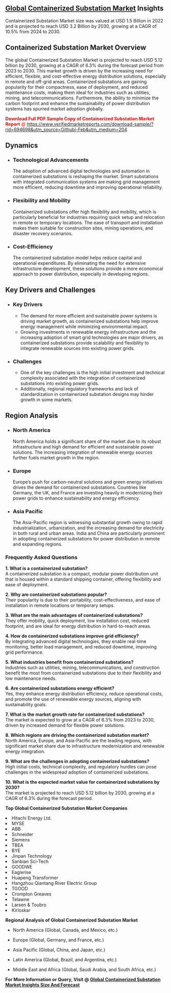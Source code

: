 <h2><a href="https://www.verifiedmarketreports.com/download-sample/?rid=694698&amp;utm_source=Githubj&amp;utm_medium=204" target="_blank">Global Containerized Substation Market</a> Insights</h2><p>Containerized Substation Market size was valued at USD 1.5 Billion in 2022 and is projected to reach USD 3.2 Billion by 2030, growing at a CAGR of 10.5% from 2024 to 2030.</p><p> <h2>Containerized Substation Market Overview</h2> <p>The global Containerized Substation Market is projected to reach USD 5.12 billion by 2030, growing at a CAGR of 6.3% during the forecast period from 2023 to 2030. This market growth is driven by the increasing need for efficient, flexible, and cost-effective energy distribution solutions, especially in remote and off-grid areas. Containerized substations are gaining popularity for their compactness, ease of deployment, and reduced maintenance costs, making them ideal for industries such as utilities, mining, and telecommunications. Furthermore, the ability to minimize the carbon footprint and enhance the sustainability of power distribution systems has spurred market adoption globally.</p> <p><p><span class=""><span style="color: #ff0000;"><strong>Download Full PDF Sample Copy of Containerized Substation Market Report</strong> @ </span><a href="https://www.verifiedmarketreports.com/download-sample/?rid=694698&amp;utm_source=Githubj-Feb&amp;utm_medium=204" target="_blank">https://www.verifiedmarketreports.com/download-sample/?rid=694698&amp;utm_source=Githubj-Feb&amp;utm_medium=204</a></span></p></p> <h2>Dynamics</h2> <ul> <li><h3>Technological Advancements</h3> The adoption of advanced digital technologies and automation in containerized substations is reshaping the market. Smart substations with integrated communication systems are making grid management more efficient, reducing downtime and improving operational reliability.</li> <li><h3>Flexibility and Mobility</h3> Containerized substations offer high flexibility and mobility, which is particularly beneficial for industries requiring quick setup and relocation in remote or temporary locations. The ease of transport and installation makes them suitable for construction sites, mining operations, and disaster recovery scenarios.</li> <li><h3>Cost-Efficiency</h3> The containerized substation model helps reduce capital and operational expenditures. By eliminating the need for extensive infrastructure development, these solutions provide a more economical approach to power distribution, especially in developing regions.</li> </ul> <h2>Key Drivers and Challenges</h2> <ul> <li><h3>Key Drivers</h3> <ul> <li>The demand for more efficient and sustainable power systems is driving market growth, as containerized substations help improve energy management while minimizing environmental impact.</li> <li>Growing investments in renewable energy infrastructure and the increasing adoption of smart grid technologies are major drivers, as containerized substations provide scalability and flexibility to integrate renewable sources into existing power grids.</li> </ul> </li> <li><h3>Challenges</h3> <ul> <li>One of the key challenges is the high initial investment and technical complexity associated with the integration of containerized substations into existing power grids.</li> <li>Additionally, regional regulatory frameworks and lack of standardization in containerized substation designs may hinder growth in some markets.</li> </ul> </li> </ul> <h2>Region Analysis</h2> <ul> <li><h3>North America</h3> North America holds a significant share of the market due to its robust infrastructure and high demand for efficient and sustainable power solutions. The increasing integration of renewable energy sources further fuels market growth in the region.</li> <li><h3>Europe</h3> Europe’s push for carbon-neutral solutions and green energy initiatives drives the demand for containerized substations. Countries like Germany, the UK, and France are investing heavily in modernizing their power grids to enhance sustainability and energy efficiency.</li> <li><h3>Asia Pacific</h3> The Asia-Pacific region is witnessing substantial growth owing to rapid industrialization, urbanization, and the increasing demand for electricity in both rural and urban areas. India and China are particularly prominent in adopting containerized substations for power distribution in remote and expanding regions.</li> </ul> <h3>Frequently Asked Questions</h3> <p><strong>1. What is a containerized substation?</strong><br> A containerized substation is a compact, modular power distribution unit that is housed within a standard shipping container, offering flexibility and ease of deployment.</p> <p><strong>2. Why are containerized substations popular?</strong><br> Their popularity is due to their portability, cost-effectiveness, and ease of installation in remote locations or temporary setups.</p> <p><strong>3. What are the main advantages of containerized substations?</strong><br> They offer mobility, quick deployment, low installation cost, reduced footprint, and are ideal for energy distribution in hard-to-reach areas.</p> <p><strong>4. How do containerized substations improve grid efficiency?</strong><br> By integrating advanced digital technologies, they enable real-time monitoring, better load management, and reduced downtime, improving grid performance.</p> <p><strong>5. What industries benefit from containerized substations?</strong><br> Industries such as utilities, mining, telecommunications, and construction benefit the most from containerized substations due to their flexibility and low maintenance needs.</p> <p><strong>6. Are containerized substations energy efficient?</strong><br> Yes, they enhance energy distribution efficiency, reduce operational costs, and promote the use of renewable energy sources, aligning with sustainability goals.</p> <p><strong>7. What is the market growth rate for containerized substations?</strong><br> The market is expected to grow at a CAGR of 6.3% from 2023 to 2030, driven by increased demand for flexible power solutions.</p> <p><strong>8. Which regions are driving the containerized substation market?</strong><br> North America, Europe, and Asia-Pacific are the leading regions, with significant market share due to infrastructure modernization and renewable energy integration.</p> <p><strong>9. What are the challenges in adopting containerized substations?</strong><br> High initial costs, technical complexity, and regulatory hurdles can pose challenges in the widespread adoption of containerized substations.</p> <p><strong>10. What is the expected market value for containerized substations by 2030?</strong><br> The market is projected to reach USD 5.12 billion by 2030, growing at a CAGR of 6.3% during the forecast period.</p> </p><p><strong>Top Global Containerized Substation Market Companies</strong></p><div data-test-id=""><p><li>Hitachi Energy Ltd.</li><li> MYSE</li><li> ABB</li><li> Schneider</li><li> Siemens</li><li> TBEA</li><li> BYE</li><li> Jinpan Technology</li><li> Sanbian Sci-Tech</li><li> GOODWE</li><li> Eaglerise</li><li> Huapeng Transformer</li><li> Hangzhou Qiantang River Electric Group</li><li> TGOOD</li><li> Crompton Greaves</li><li> Telawne</li><li> Larsen & Toubro</li><li> Kirloskar</li></p><div><strong>Regional Analysis of&nbsp;Global Containerized Substation Market</strong></div><ul><li dir="ltr"><p dir="ltr">North America&nbsp;(Global, Canada, and Mexico, etc.)</p></li><li dir="ltr"><p dir="ltr">Europe (Global, Germany, and France, etc.)</p></li><li dir="ltr"><p dir="ltr">Asia Pacific&nbsp;(Global, China, and Japan, etc.)</p></li><li dir="ltr"><p dir="ltr">Latin America&nbsp;(Global, Brazil, and Argentina, etc.)</p></li><li dir="ltr">Middle East and Africa&nbsp;(Global, Saudi Arabia, and South Africa, etc.)</li></ul><p><strong>For More Information or Query, Visit @&nbsp;</strong><strong><a href="https://www.verifiedmarketreports.com/product/containerized-substation-market/?utm_source=Githubj&amp;utm_medium=204" target="_blank">Global Containerized Substation Market Insights Size And Forecast</a></strong></p></div>
